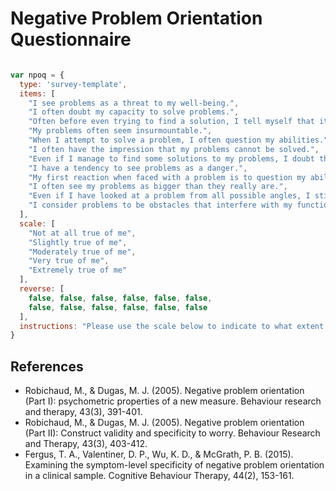 # Negative Problem Orientation Questionnaire

```javascript

var npoq = {
  type: 'survey-template',
  items: [
    "I see problems as a threat to my well-being.",
    "I often doubt my capacity to solve problems.",
    "Often before even trying to find a solution, I tell myself that it is difficult to solve problems.",
    "My problems often seem insurmountable.",
    "When I attempt to solve a problem, I often question my abilities.",
    "I often have the impression that my problems cannot be solved.",
    "Even if I manage to find some solutions to my problems, I doubt that they will be easily resolved.",
    "I have a tendency to see problems as a danger.",
    "My first reaction when faced with a problem is to question my abilities.",
    "I often see my problems as bigger than they really are.",
    "Even if I have looked at a problem from all possible angles, I still wonder if the solution I decided on will be effective.",
    "I consider problems to be obstacles that interfere with my functioning."
  ],
  scale: [
    "Not at all true of me",
    "Slightly true of me",
    "Moderately true of me",
    "Very true of me",
    "Extremely true of me"
  ],
  reverse: [
    false, false, false, false, false, false,
    false, false, false, false, false, false
  ],
  instructions: "Please use the scale below to indicate to what extent each of the following items corresponds to the way you react or think when confronted with a problem."
}

```

## References
- Robichaud, M., & Dugas, M. J. (2005). Negative problem orientation (Part I): psychometric properties of a new measure. Behaviour research and therapy, 43(3), 391-401.
- Robichaud, M., & Dugas, M. J. (2005). Negative problem orientation (Part II): Construct validity and specificity to worry. Behaviour Research and Therapy, 43(3), 403-412.
- Fergus, T. A., Valentiner, D. P., Wu, K. D., & McGrath, P. B. (2015). Examining the symptom-level specificity of negative problem orientation in a clinical sample. Cognitive Behaviour Therapy, 44(2), 153-161.
